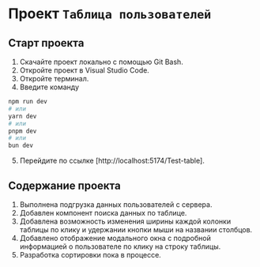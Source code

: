 # Проект `Таблица пользователей `

## Старт проекта

1. Скачайте проект локально с помощью Git Bash.
2. Откройте проект в Visual Studio Code.
3. Откройте терминал.
4. Введите команду

```bash
npm run dev
# или
yarn dev
# или
pnpm dev
# или
bun dev
```

5. Перейдите по ссылке [http://localhost:5174/Test-table].

## Содержание проекта

1. Выполнена подгрузка данных пользователей с сервера.
2. Добавлен компонент поиска данных по таблице.
3. Добавлена возможность изменения ширины каждой колонки таблицы по клику и удержании кнопки мыши на названии столбцов.
4. Добавлено отображение модального окна с подробной информацией о пользователе по клику на строку таблицы.
5. Разработка сортировки пока в процессе.
